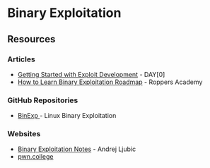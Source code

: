 # Binary Exploitation

## Resources

### Articles

* [Getting Started with Exploit Development](https://dayzerosec.com/blog/2021/02/02/getting-started.html) - DAY\[0]
* [How to Learn Binary Exploitation Roadmap](https://www.hoppersroppers.org/roadmap/training/pwning.html) - Roppers Academy

### GitHub Repositories

* [BinExp ](https://github.com/rosehgal/BinExp)- Linux Binary Exploitation

### Websites

* [Binary Exploitation Notes](https://ir0nstone.gitbook.io/notes) - Andrej Ljubic
* [pwn.college](https://pwn.college/)
